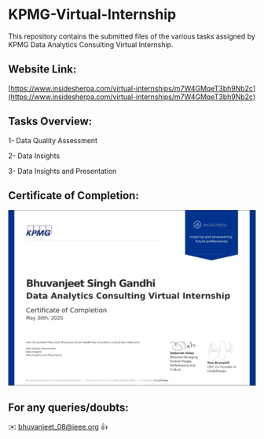 # KPMG-Virtual-Internship

This repository contains the submitted files of the various tasks assigned by KPMG Data Analytics Consulting Virtual Internship.

## Website Link:

[https://www.insidesherpa.com/virtual-internships/m7W4GMqeT3bh9Nb2c](https://www.insidesherpa.com/virtual-internships/m7W4GMqeT3bh9Nb2c)

## Tasks Overview:

1- Data Quality Assessment

2- Data Insights

3- Data Insights and Presentation

## Certificate of Completion: 

![](https://github.com/Bhuvanjeet/KPMG-Virtual-Internship/blob/master/Certificate_Screenshot.JPG)

## For any queries/doubts:

:envelope: bhuvanjeet_08@ieee.org :thumbsup:
